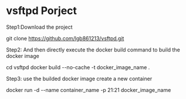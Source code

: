 # vsftpd Porject

Step1:Download the project

git clone https://github.com/lgb861213/vsftpd.git

Step2: And then directly execute the docker build command to build the docker image

cd vsftpd
docker build --no-cache -t docker_image_name .

Step3: use the builded docker image create a new container

docker run -d --name container_name -p 21:21 docker_image_name



